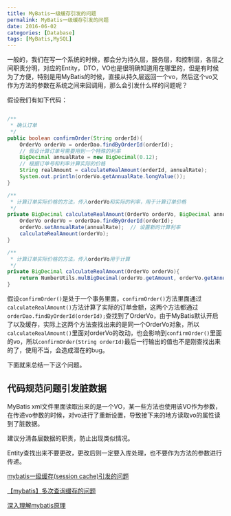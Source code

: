 ```yaml
---
title: MyBatis一级缓存引发的问题
permalink: MyBatis一级缓存引发的问题
date: 2016-06-02
categories: [Database]
tags: [MyBatis,MySQL]
---
```


一般的，我们在写一个系统的时候，都会分为持久层，服务层，和控制层，各层之间职责分明，对应的Entity，DTO，VO也是很明确知道用在哪里的，但是有时候为了方便，特别是用MyBatis的时候，直接从持久层返回一个vo，然后这个vo又作为方法的参数在系统之间来回调用，那么会引发什么样的问题呢？

假设我们有如下代码：

```java

/**
 * 确认订单
 */
public boolean confirmOrder(String orderId){
    OrderVo orderVo = orderDao.findByOrderId(orderId);
    // 假设计算订单号需要用到一个特殊的利率
    BigDecimal annualRate = new BigDecimal(0.12);
    // 根据订单号和利率计算实际的价格
    String realAmount = calculateRealAmount(orderId, annualRate);
    System.out.println(orderVo.getAnnualRate.longValue());
}

/**
 * 计算订单实际价格的方法，传入orderVo和实际的利率，用于计算订单价格
 */
private BigDecimal calculateRealAmount(OrderVo orderVo, BigDecimal annualRate){
    OrderVo orderVo = orderDao.findByOrderId(orderId);
    orderVo.setAnnualRate(annualRate);  // 设置新的计算利率
    calculateRealAmount(orderVo);
}

/**
 * 计算订单实际价格的方法，传入orderVo用于计算
 */
private BigDecimal calculateRealAmount(OrderVo orderVo){
    return NumberUtils.mulBigDecimal(orderVo.getAmount, orderVo.getAnnualRate);
}
```

假设`confirmOrder()`是处于一个事务里面，`confirmOrder()`方法里面通过`calculateRealAmount()`方法计算了实际的订单金额，这两个方法都通过`orderDao.findByOrderId(orderId);`查找到了OrderVo，由于MyBatis默认开启了以及缓存，实际上这两个方法查找出来的是同一个OrderVo对象，所以`calculateRealAmount()`里面对orderVo的改动，也会影响到`confirmOrder()`里面的vo，所以`confirmOrder(String orderId)`最后一行输出的值也不是刚查找出来的了，使用不当，会造成潜在的bug。

下面就来总结一下这个问题。

## 代码规范问题引发脏数据

MyBatis xml文件里面读取出来的是一个VO，某一些方法也使用该VO作为参数，在传递vo参数的时候，对vo进行了重新设置，导致接下来的地方读取vo的属性读到了脏数据。

建议分清各层数据的职责，防止出现类似情况。

Entity查找出来不要更改，更改后则一定要入库处理，也不要作为方法的参数进行传递。

[mybatis一级缓存(session cache)引发的问题](http://blog.csdn.net/patrickyoung6625/article/details/51404730)

[【mybatis】多次查询缓存的问题](http://cheng-xinwei.iteye.com/blog/2021700)

[深入理解mybatis原理](https://m.oschina.net/blog/600767)



